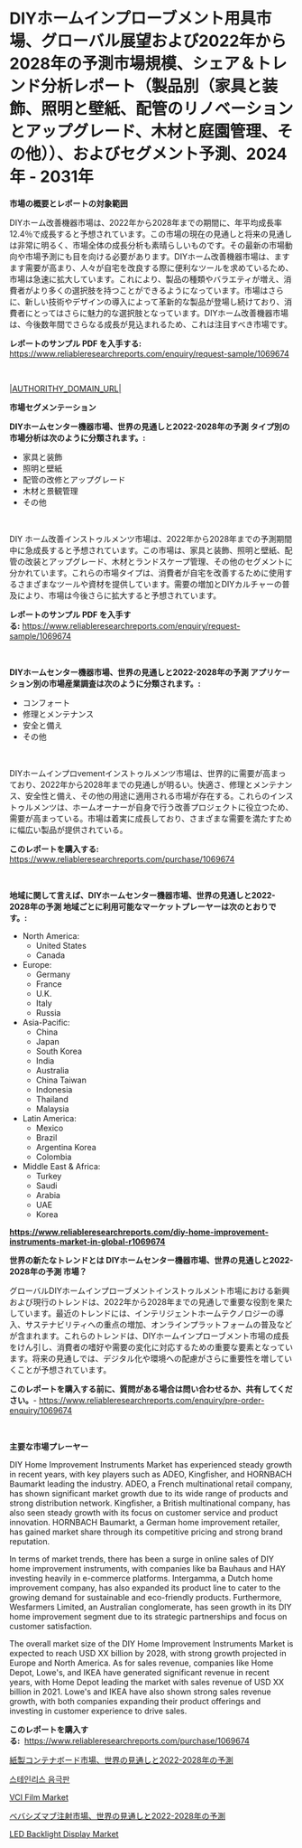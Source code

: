 <p><h1>DIYホームインプローブメント用具市場、グローバル展望および2022年から2028年の予測市場規模、シェア＆トレンド分析レポート（製品別（家具と装飾、照明と壁紙、配管のリノベーションとアップグレード、木材と庭園管理、その他））、およびセグメント予測、2024年 - 2031年</h1></p><p><strong>市場の概要とレポートの対象範囲</strong></p>
<p><p>DIYホーム改善機器市場は、2022年から2028年までの期間に、年平均成長率12.4％で成長すると予想されています。この市場の現在の見通しと将来の見通しは非常に明るく、市場全体の成長分析も素晴らしいものです。その最新の市場動向や市場予測にも目を向ける必要があります。DIYホーム改善機器市場は、ますます需要が高まり、人々が自宅を改良する際に便利なツールを求めているため、市場は急速に拡大しています。これにより、製品の種類やバラエティが増え、消費者がより多くの選択肢を持つことができるようになっています。市場はさらに、新しい技術やデザインの導入によって革新的な製品が登場し続けており、消費者にとってはさらに魅力的な選択肢となっています。DIYホーム改善機器市場は、今後数年間でさらなる成長が見込まれるため、これは注目すべき市場です。</p></p>
<p><strong>レポートのサンプル PDF を入手する:</strong> <a href="https://www.reliableresearchreports.com/enquiry/request-sample/1069674">https://www.reliableresearchreports.com/enquiry/request-sample/1069674</a></p>
<p>&nbsp;</p>
<p><a href="|AUTHORITHY_DOMAIN_URL|">|AUTHORITHY_DOMAIN_URL|</a></p>
<p><strong>市場セグメンテーション</strong></p>
<p><strong>DIYホームセンター機器市場、世界の見通しと2022-2028年の予測 タイプ別の市場分析は次のように分類されます。:</strong></p>
<p><ul><li>家具と装飾</li><li>照明と壁紙</li><li>配管の改修とアップグレード</li><li>木材と景観管理</li><li>その他</li></ul></p>
<p>&nbsp;</p>
<p><p>DIY ホーム改善インストゥルメンツ市場は、2022年から2028年までの予測期間中に急成長すると予想されています。この市場は、家具と装飾、照明と壁紙、配管の改装とアップグレード、木材とランドスケープ管理、その他のセグメントに分かれています。これらの市場タイプは、消費者が自宅を改善するために使用するさまざまなツールや資材を提供しています。需要の増加とDIYカルチャーの普及により、市場は今後さらに拡大すると予想されています。</p></p>
<p><strong>レポートのサンプル PDF を入手する:</strong>&nbsp;<a href="https://www.reliableresearchreports.com/enquiry/request-sample/1069674">https://www.reliableresearchreports.com/enquiry/request-sample/1069674</a></p>
<p>&nbsp;</p>
<p><strong> DIYホームセンター機器市場、世界の見通しと2022-2028年の予測 アプリケーション別の市場産業調査は次のように分類されます。:</strong></p>
<p><ul><li>コンフォート</li><li>修理とメンテナンス</li><li>安全と備え</li><li>その他</li></ul></p>
<p>&nbsp;</p>
<p><p>DIYホームインプロvementインストゥルメンツ市場は、世界的に需要が高まっており、2022年から2028年までの見通しが明るい。快適さ、修理とメンテナンス、安全性と備え、その他の用途に適用される市場が存在する。これらのインストゥルメンツは、ホームオーナーが自身で行う改善プロジェクトに役立つため、需要が高まっている。市場は着実に成長しており、さまざまな需要を満たすために幅広い製品が提供されている。</p></p>
<p><strong>このレポートを購入する:</strong>&nbsp; <a href="https://www.reliableresearchreports.com/purchase/1069674">https://www.reliableresearchreports.com/purchase/1069674</a></p>
<p>&nbsp;</p>
<p><strong>地域に関して言えば、DIYホームセンター機器市場、世界の見通しと2022-2028年の予測 地域ごとに利用可能なマーケットプレーヤーは次のとおりです。:</strong></p>
<p><ul>
    <li>
        North America:
        <ul>
            <li>United States</li>
            <li>Canada</li>
        </ul>
    </li>
    <li>
        Europe:
        <ul>
            <li>Germany</li>
            <li>France</li>
            <li>U.K.</li>
            <li>Italy</li>
            <li>Russia</li>
        </ul>
    </li>
    <li>
        Asia-Pacific:
        <ul>
            <li>China</li>
            <li>Japan</li>
            <li>South Korea</li>
            <li>India</li>
            <li>Australia</li>
            <li>China Taiwan</li>
            <li>Indonesia</li>
            <li>Thailand</li>
            <li>Malaysia</li>
        </ul>
    </li>
    <li>
        Latin America:
        <ul>
            <li>Mexico</li>
            <li>Brazil</li>
            <li>Argentina Korea</li>
            <li>Colombia</li>
        </ul>
    </li>
    <li>
        Middle East & Africa:
        <ul>
            <li>Turkey</li>
            <li>Saudi</li>
            <li>Arabia</li>
            <li>UAE</li>
            <li>Korea</li>
        </ul>
    </li>
    </ul></p>
<p><strong><a href="https://www.reliableresearchreports.com/diy-home-improvement-instruments-market-in-global-r1069674">https://www.reliableresearchreports.com/diy-home-improvement-instruments-market-in-global-r1069674</a></strong>&nbsp;</p>
<p><strong>世界の新たなトレンドとは DIYホームセンター機器市場、世界の見通しと2022-2028年の予測 市場？</strong></p>
<p><p>グローバルDIYホームインプローブメントインストゥルメント市場における新興および現行のトレンドは、2022年から2028年までの見通しで重要な役割を果たしています。最近のトレンドには、インテリジェントホームテクノロジーの導入、サステナビリティへの重点の増加、オンラインプラットフォームの普及などが含まれます。これらのトレンドは、DIYホームインプローブメント市場の成長をけん引し、消費者の嗜好や需要の変化に対応するための重要な要素となっています。将来の見通しでは、デジタル化や環境への配慮がさらに重要性を増していくことが予想されています。</p></p>
<p><strong>このレポートを購入する前に、質問がある場合は問い合わせるか、共有してください。</strong>- <a href="https://www.reliableresearchreports.com/enquiry/pre-order-enquiry/1069674">https://www.reliableresearchreports.com/enquiry/pre-order-enquiry/1069674</a></p>
<p>&nbsp;</p>
<p><strong>主要な市場プレーヤー</strong></p>
<p><p>DIY Home Improvement Instruments Market has experienced steady growth in recent years, with key players such as ADEO, Kingfisher, and HORNBACH Baumarkt leading the industry. ADEO, a French multinational retail company, has shown significant market growth due to its wide range of products and strong distribution network. Kingfisher, a British multinational company, has also seen steady growth with its focus on customer service and product innovation. HORNBACH Baumarkt, a German home improvement retailer, has gained market share through its competitive pricing and strong brand reputation.</p><p>In terms of market trends, there has been a surge in online sales of DIY home improvement instruments, with companies like ba Bauhaus and HAY investing heavily in e-commerce platforms. Intergamma, a Dutch home improvement company, has also expanded its product line to cater to the growing demand for sustainable and eco-friendly products. Furthermore, Wesfarmers Limited, an Australian conglomerate, has seen growth in its DIY home improvement segment due to its strategic partnerships and focus on customer satisfaction.</p><p>The overall market size of the DIY Home Improvement Instruments Market is expected to reach USD XX billion by 2028, with strong growth projected in Europe and North America. As for sales revenue, companies like Home Depot, Lowe's, and IKEA have generated significant revenue in recent years, with Home Depot leading the market with sales revenue of USD XX billion in 2021. Lowe's and IKEA have also shown strong sales revenue growth, with both companies expanding their product offerings and investing in customer experience to drive sales.</p></p>
<p><strong>このレポートを購入する:</strong>&nbsp;&nbsp;<a href="https://www.reliableresearchreports.com/purchase/1069674">https://www.reliableresearchreports.com/purchase/1069674</a></p>
<p><p><a href="https://github.com/MosesSpinka1914/Market-Research-Report-List-2/blob/main/2209828131014.md">紙製コンテナボード市場、世界の見通しと2022-2028年の予測</a></p><p><a href="https://github.com/konokaryan/Market-Research-Report-List-1/blob/main/6552296119440.md">스테인리스 음극판</a></p><p><a href="https://github.com/riwar777/Market-Research-Report-List-1/blob/main/vci-film-market.md">VCI Film Market</a></p><p><a href="https://github.com/RudyBoyer2017/Market-Research-Report-List-1/blob/main/3261623131015.md">ベバシズマブ注射市場、世界の見通しと2022-2028年の予測</a></p><p><a href="https://issuu.com/reportprime-2/docs/led-backlight-display-market-size-2030.pptx">LED Backlight Display Market</a></p></p>